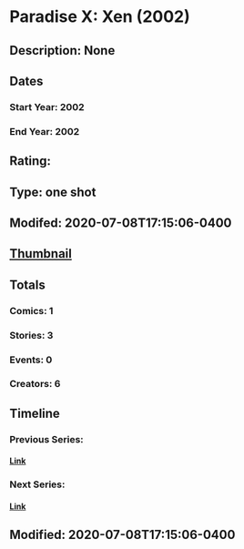 # Paradise X: Xen (2002)
## Description: None
## Dates
### Start Year: 2002
### End Year: 2002
## Rating: 
## Type: one shot
## Modifed: 2020-07-08T17:15:06-0400
## [Thumbnail](http://i.annihil.us/u/prod/marvel/i/mg/9/a0/4c35f8b369db2.jpg)
## Totals
### Comics: 1
### Stories: 3
### Events: 0
### Creators: 6
## Timeline
### Previous Series: 
#### [Link]()
### Next Series: 
#### [Link]()
## Modified: 2020-07-08T17:15:06-0400